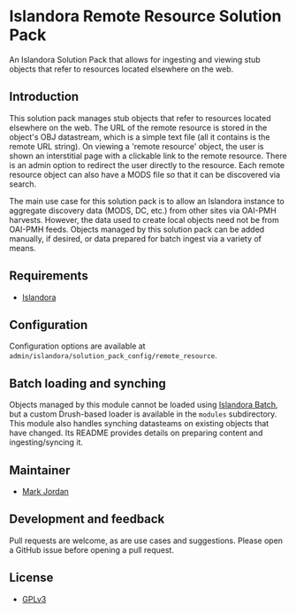 # Islandora Remote Resource Solution Pack

An Islandora Solution Pack that allows for ingesting and viewing stub objects that refer to resources located elsewhere on the web.

## Introduction

This solution pack manages stub objects that refer to resources located elsewhere on the web. The URL of the remote resource is stored in the object's OBJ datastream, which is a simple text file (all it contains is the remote URL string). On viewing a 'remote resource' object, the user is shown an interstitial page with a clickable link to the remote resource. There is an admin option to redirect the user directly to the resource. Each remote resource object can also have a MODS file so that it can be discovered via search.

The main use case for this solution pack is to allow an Islandora instance to aggregate discovery data (MODS, DC, etc.) from other sites via OAI-PMH harvests. However, the data used to create local objects need not be from OAI-PMH feeds. Objects managed by this solution pack can be added manually, if desired, or data prepared for batch ingest via a variety of means. 

## Requirements

* [Islandora](https://github.com/Islandora/islandora)

## Configuration

Configuration options are available at `admin/islandora/solution_pack_config/remote_resource`.

## Batch loading and synching

Objects managed by this module cannot be loaded using [Islandora Batch](https://github.com/Islandora/islandora_batch), but a custom Drush-based loader is available in the `modules` subdirectory. This module also handles synching datasteams on existing objects that have changed. Its README provides details on preparing content and ingesting/syncing it.

## Maintainer

* [Mark Jordan](https://github.com/mjordan)

## Development and feedback

Pull requests are welcome, as are use cases and suggestions. Please open a GitHub issue before opening a pull request.

## License

* [GPLv3](http://www.gnu.org/licenses/gpl-3.0.txt)
